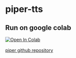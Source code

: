 # piper-tts
## Run on google colab
[![Open In Colab](https://colab.research.google.com/assets/colab-badge.svg)](https://github.com/neuralfalcon/piper-tts/blob/main/Piper_TTS.ipynb) <br> <br>
[piper github repository](https://github.com/rhasspy/piper/tree/master)
